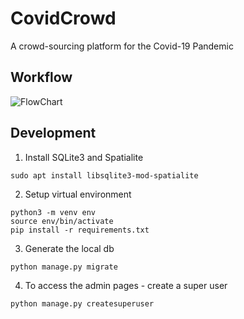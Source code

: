 # CovidCrowd

A crowd-sourcing platform for the Covid-19 Pandemic

## Workflow

![FlowChart](https://github.com/tecoholic/CovidCrowd/raw/master/docs/CovidCrowd-Workflow.png)


## Development

1. Install SQLite3 and Spatialite

```shell script
sudo apt install libsqlite3-mod-spatialite
```

2. Setup virtual environment

````shell script
python3 -m venv env
source env/bin/activate
pip install -r requirements.txt
````

3. Generate the local db

```shell script
python manage.py migrate
```

4. To access the admin pages - create a super user

```shell script
python manage.py createsuperuser
```
